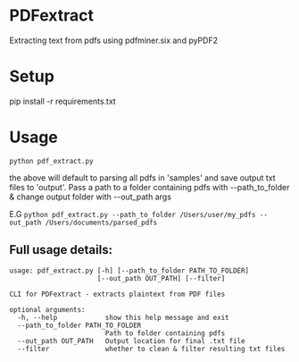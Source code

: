 # PDFextract
Extracting text from pdfs using pdfminer.six and pyPDF2

# Setup
pip install -r requirements.txt

# Usage
`python pdf_extract.py`

the above will default to parsing all pdfs in 'samples' and save output txt files to 'output'. 
Pass a path to a folder containing pdfs with --path_to_folder & change output folder with --out_path args

E.G
`python pdf_extract.py --path_to_folder /Users/user/my_pdfs --out_path /Users/documents/parsed_pdfs`

## Full usage details:
```
usage: pdf_extract.py [-h] [--path_to_folder PATH_TO_FOLDER]
                      [--out_path OUT_PATH] [--filter]

CLI for PDFextract - extracts plaintext from PDF files

optional arguments:
  -h, --help            show this help message and exit
  --path_to_folder PATH_TO_FOLDER
                        Path to folder containing pdfs
  --out_path OUT_PATH   Output location for final .txt file
  --filter              whether to clean & filter resulting txt files
```

